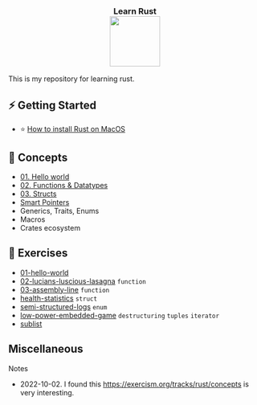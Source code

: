<h3 align="center">
Learn Rust <br/>

<img style="height: 100px" src="https://upload.wikimedia.org/wikipedia/commons/thumb/d/d5/Rust_programming_language_black_logo.svg/768px-Rust_programming_language_black_logo.svg.png">
</h3>

This is my repository for learning rust.

## ⚡ Getting Started

* ⭐ [How to install Rust on MacOS](getting-started/how-to-install-rust-on-macos.md)

## 📙 Concepts

* [01. Hello world](concepts/c01-hello-world)  
* [02. Functions & Datatypes](concepts/c02-functions-datatypes)
* [03. Structs](concepts/c03-structs)
* [Smart Pointers](smart-pointers)
* Generics, Traits, Enums
* Macros
* Crates ecosystem

## 💪 Exercises

* [01-hello-world](exercises/e01-hello-world)
* [02-lucians-luscious-lasagna](exercises/e02-lucians-luscious-lasagna) `function`
* [03-assembly-line](exercises/e03-assembly-line) `function`
* [health-statistics](exercises/health-statistics) `struct`
* [semi-structured-logs](exercises/semi-structured-logs) `enum`
* [low-power-embedded-game](exercises/low-power-embedded-game) `destructuring` `tuples` `iterator`
* [sublist](exercises/sublist)

## Miscellaneous

Notes

* 2022-10-02. I found this https://exercism.org/tracks/rust/concepts is very interesting. 